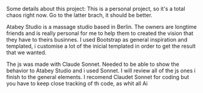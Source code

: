 Some details about this project:
This is a personal project, so it's a total chaos right now. Go to the latter brach, it should be better.

Atabey Studio is a massage studio based in Berlin. The owners are longtime friends and is really personal for me to help them to created the vision that they have to theirs businnes. 
I used Bootstrap as general inspiration and templated, i customise a lot of the inicial templated in order to get the result that we wanted.

The js was made with Claude Sonnet. Needed to be able to show the behavior to Atabey Studio and i used Sonnet. I will review all of the js ones i finish to the general elements. I recomend Claudet Sonnet for coding but you have to keep close tracking of th code, as whit all Ai


